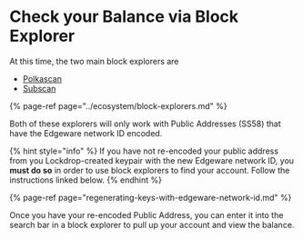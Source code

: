 # Check your Balance via Block Explorer

At this time, the two main block explorers are 

* [Polkascan](https://polkascan.io/pre/edgeware-berlin)
* [Subscan](https://edgeware.subscan.io/)

{% page-ref page="../ecosystem/block-explorers.md" %}

Both of these explorers will only work with Public Addresses \(SS58\) that have the Edgeware network ID encoded.

{% hint style="info" %}
 If you have not re-encoded your public address from you Lockdrop-created keypair with the new Edgeware network ID, you **must do so** in order to use block explorers to find your account.  Follow the instructions linked below.
{% endhint %}

{% page-ref page="regenerating-keys-with-edgeware-network-id.md" %}

Once you have your re-encoded Public Address, you can enter it into the search bar in a block explorer to pull up your account and view the balance.



